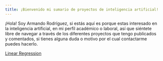 ```yaml
---
title: ¡Bienvenido mi sumario de proyectos de inteligencia artificial!
---
```

¡Hola! Soy Armando Rodríguez, si estás aquí es porque estas interesado en la inteligencia artificial, en mi perfil académico o laboral,
así que siéntete libre de navegar a través de los diferentes proyectos que tengo publicados y comentados, si tienes alguna duda
o motivo por el cual contactarme puedes hacerlo. 

<a class="link" href="proyectos/proyecto1/homeP.html">Linear Regression</a>
